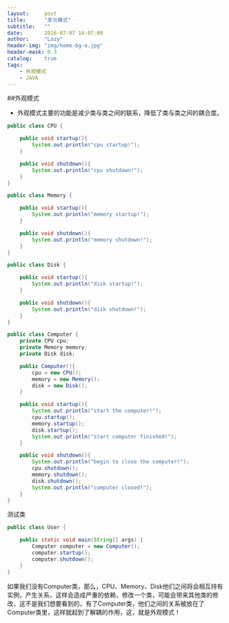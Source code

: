 ```yaml
---
layout:     post
title:      "享元模式"
subtitle:   ""
date:       2016-07-07 14:07:00
author:     "Lazy"
header-img: "img/home-bg-o.jpg"
header-mask: 0.3
catalog:    true
tags:
    - 外观模式
    - JAVA
---
```






##外观模式
- 外观模式主要的功能是减少类与类之间的联系，降低了类与类之间的耦合度。


```java
public class CPU {

	public void startup(){
		System.out.println("cpu startup!");
	}

	public void shutdown(){
		System.out.println("cpu shutdown!");
	}
}

```



```java
public class Memory {

	public void startup(){
		System.out.println("memory startup!");
	}

	public void shutdown(){
		System.out.println("memory shutdown!");
	}
}

```



```java
public class Disk {

	public void startup(){
		System.out.println("disk startup!");
	}

	public void shutdown(){
		System.out.println("disk shutdown!");
	}
}

```




```java
public class Computer {
	private CPU cpu;
	private Memory memory;
	private Disk disk;

	public Computer(){
		cpu = new CPU();
		memory = new Memory();
		disk = new Disk();
	}

	public void startup(){
		System.out.println("start the computer!");
		cpu.startup();
		memory.startup();
		disk.startup();
		System.out.println("start computer finished!");
	}

	public void shutdown(){
		System.out.println("begin to close the computer!");
		cpu.shutdown();
		memory.shutdown();
		disk.shutdown();
		System.out.println("computer closed!");
	}
}


```


测试类


```java
public class User {

	public static void main(String[] args) {
		Computer computer = new Computer();
		computer.startup();
		computer.shutdown();
	}
}

```

如果我们没有Computer类，那么，CPU、Memory、Disk他们之间将会相互持有实例，产生关系，这样会造成严重的依赖，修改一个类，可能会带来其他类的修改，这不是我们想要看到的，有了Computer类，他们之间的关系被放在了Computer类里，这样就起到了解耦的作用，这，就是外观模式！
